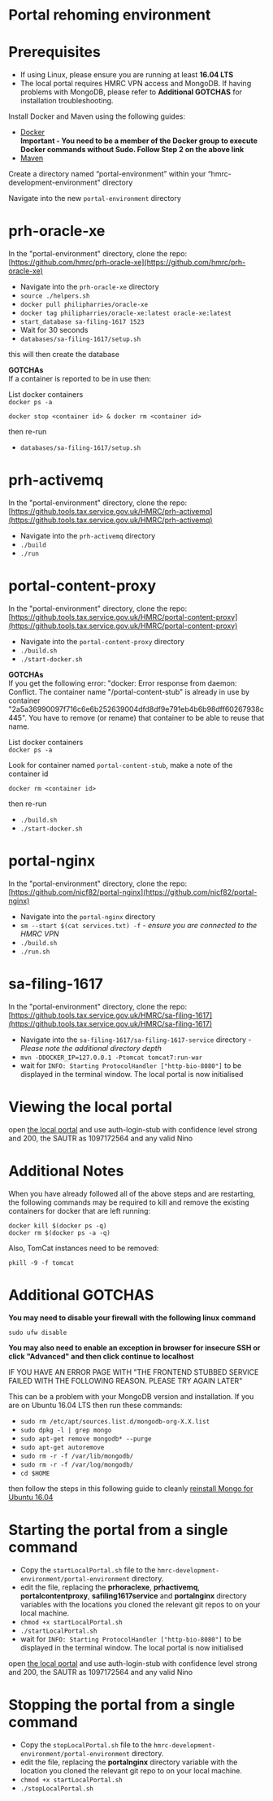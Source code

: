 # Portal rehoming environment

# Prerequisites

* If using Linux, please ensure you are running at least **16.04 LTS**
* The local portal requires HMRC VPN access and MongoDB. If having problems with MongoDB, please refer to **Additional GOTCHAS** for installation troubleshooting.  

Install Docker and Maven using the following guides: 

* [Docker](https://www.digitalocean.com/community/tutorials/how-to-install-and-use-docker-on-ubuntu-16-04)  
**Important - You need to be a member of the Docker group to execute Docker commands without Sudo. Follow Step 2 on the above link**
* [Maven](https://howtoprogram.xyz/2016/09/08/install-maven-ubuntu-16-04-lts-xenial-xerus/)

Create a directory named “portal-environment” within your “hmrc-development-environment" directory

Navigate into the new `portal-environment` directory

# prh-oracle-xe  
In the "portal-environment" directory, clone the repo:  
[https://github.com/hmrc/prh-oracle-xe](https://github.com/hmrc/prh-oracle-xe)   
 
* Navigate into the `prh-oracle-xe` directory  
* `source ./helpers.sh`  
* `docker pull philipharries/oracle-xe`  
* `docker tag philipharries/oracle-xe:latest oracle-xe:latest`  
* `start_database sa-filing-1617 1523`  
* Wait for 30 seconds  
* `databases/sa-filing-1617/setup.sh`  

this will then create the database  

**GOTCHAs**  
If a container is reported to be in use then:    

List docker containers  
`docker ps -a`
  
`docker stop <container id> & docker rm <container id>`    
 
then re-run  

* `databases/sa-filing-1617/setup.sh`  

# prh-activemq  
In the "portal-environment" directory, clone the repo:  
[https://github.tools.tax.service.gov.uk/HMRC/prh-activemq](https://github.tools.tax.service.gov.uk/HMRC/prh-activemq)    

* Navigate into the `prh-activemq` directory
* `./build`
* `./run`

# portal-content-proxy  
In the "portal-environment" directory, clone the repo:  
[https://github.tools.tax.service.gov.uk/HMRC/portal-content-proxy](https://github.tools.tax.service.gov.uk/HMRC/portal-content-proxy)  

* Navigate into the `portal-content-proxy` directory
* `./build.sh`
* `./start-docker.sh`

**GOTCHAs**  
If you get the following error: "docker: Error response from daemon: Conflict. The container name "/portal-content-stub" is already in use by container "2a5a36990097f716c6e6b252639004dfd8df9e791eb4b6b98dff60267938c445". You have to remove (or rename) that container to be able to reuse that name.  

List docker containers  
`docker ps -a`    

Look for container named `portal-content-stub`, make a note of the container id  

`docker rm <container id>`  

then re-run  

* `./build.sh`
* `./start-docker.sh`

# portal-nginx  
In the "portal-environment" directory, clone the repo:  
[https://github.com/nicf82/portal-nginx](https://github.com/nicf82/portal-nginx)

* Navigate into the `portal-nginx` directory
* `sm --start $(cat services.txt) -f` - *ensure you are connected to the HMRC VPN*
* `./build.sh`
* `./run.sh`

# sa-filing-1617
In the "portal-environment" directory, clone the repo:  
[https://github.tools.tax.service.gov.uk/HMRC/sa-filing-1617](https://github.tools.tax.service.gov.uk/HMRC/sa-filing-1617)  

* Navigate into the `sa-filing-1617/sa-filing-1617-service` directory - *Please note the additional directory depth*  
* `mvn -DDOCKER_IP=127.0.0.1 -Ptomcat tomcat7:run-war`
* wait for `INFO: Starting ProtocolHandler ["http-bio-8080"]` to be displayed in the terminal window. The local portal is now initialised 
 
# Viewing the local portal

open [the local portal](https://localhost/auth-login-stub/sign-in?continue=%2Fself-assessment-file%2F1617%2Find%2F1097172564%2Freturn%2Fwelcome) and use auth-login-stub with confidence level strong and 200, the SAUTR as 1097172564 and any valid Nino  

# Additional Notes
When you have already followed all of the above steps and are restarting, the following commands may be required to kill and remove the existing containers for docker that are left running:

`docker kill $(docker ps -q)`  
`docker rm $(docker ps -a -q)`

Also, TomCat instances need to be removed:

`pkill -9 -f tomcat `

# Additional GOTCHAS
**You may need to disable your firewall with the following linux command**

   `sudo ufw disable`

**You may also need to enable an exception in browser for insecure SSH or click "Advanced" and then click continue to localhost**

IF YOU HAVE AN ERROR PAGE WITH "THE FRONTEND STUBBED SERVICE FAILED WITH THE FOLLOWING REASON. PLEASE TRY AGAIN LATER" 

This can be a problem with your MongoDB version and installation. If you are on Ubuntu 16.04 LTS then run these commands:

* `sudo rm /etc/apt/sources.list.d/mongodb-org-X.X.list`
* `sudo dpkg -l | grep mongo`
* `sudo apt-get remove mongodb* --purge`
* `sudo apt-get autoremove`
* `sudo rm -r -f /var/lib/mongodb/`
* `sudo rm -r -f /var/log/mongodb/`
* `cd $HOME`

then follow the steps in this following guide to cleanly [reinstall Mongo for Ubuntu 16.04](https://www.rosehosting.com/blog/how-to-install-mongodb-on-ubuntu-16-04/)

# Starting the portal from a single command

* Copy the `startLocalPortal.sh` file to the `hmrc-development-environment/portal-environment` directory.
* edit the file, replacing the **prhoraclexe**, **prhactivemq**, **portalcontentproxy**, **safiling1617service** and **portalnginx** directory variables with the locations you cloned the relevant git repos to on your local machine.
* `chmod +x startLocalPortal.sh`
* `./startLocalPortal.sh`  
* wait for `INFO: Starting ProtocolHandler ["http-bio-8080"]` to be displayed in the terminal window. The local portal is now initialised  
 
open [the local portal](https://localhost/auth-login-stub/sign-in?continue=%2Fself-assessment-file%2F1617%2Find%2F1097172564%2Freturn%2Fwelcome) and use auth-login-stub with confidence level strong and 200, the SAUTR as 1097172564 and any valid Nino  

# Stopping the portal from a single command

* Copy the `stopLocalPortal.sh` file to the `hmrc-development-environment/portal-environment` directory.
* edit the file, replacing the **portalnginx** directory variable with the location you cloned the relevant git repo to on your local machine.
* `chmod +x startLocalPortal.sh`
* `./stopLocalPortal.sh`
